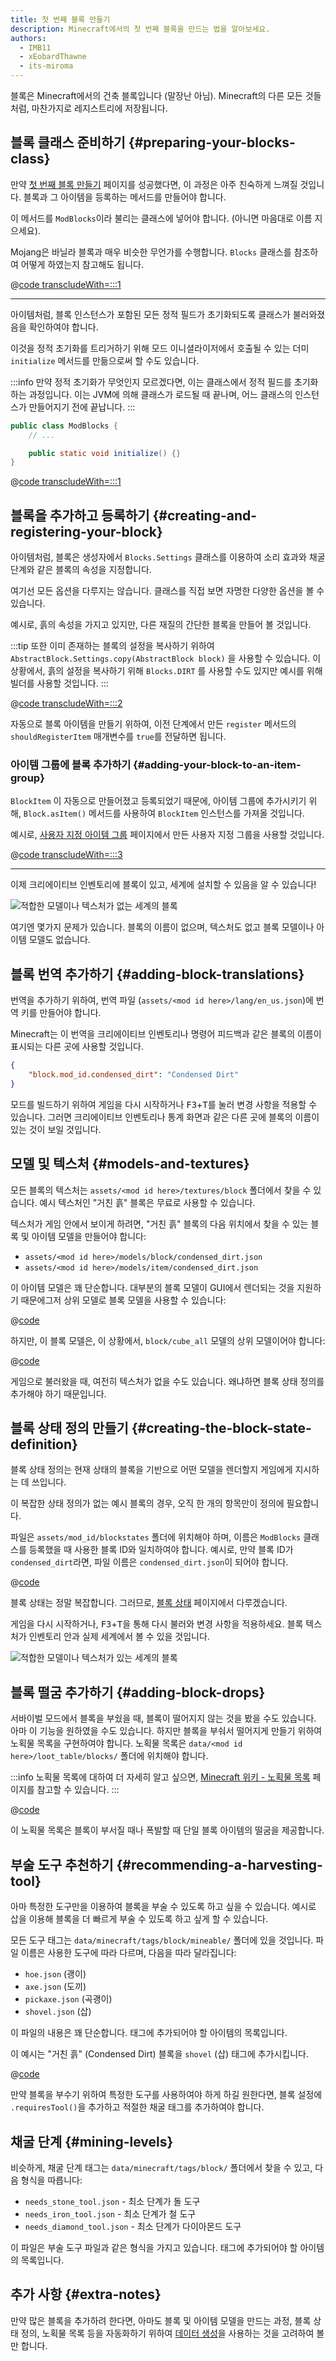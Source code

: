 ```yaml
---
title: 첫 번째 블록 만들기
description: Minecraft에서의 첫 번째 블록을 만드는 법을 알아보세요.
authors:
  - IMB11
  - xEobardThawne
  - its-miroma
---
```


블록은 Minecraft에서의 건축 블록입니다 (말장난 아님). Minecraft의 다른 모든 것들처럼, 마찬가지로 레지스트리에 저장됩니다.

## 블록 클래스 준비하기 {#preparing-your-blocks-class}

만약 [첫 번째 블록 만들기](../items/first-item) 페이지를 성공했다면, 이 과정은 아주 친숙하게 느껴질 것입니다. 블록과 그 아이템을 등록하는 메서드를 만들어야 합니다.

이 메서드를 `ModBlocks`이라 불리는 클래스에 넣어야 합니다. (아니면 마음대로 이름 지으세요).

Mojang은 바닐라 블록과 매우 비슷한 무언가를 수행합니다. `Blocks` 클래스를 참조하여 어떻게 하였는지 참고해도 됩니다.

@[code transcludeWith=:::1](@/reference/latest/src/main/java/com/example/docs/block/ModBlocks.java)

---

아이템처럼, 블록 인스턴스가 포함된 모든 정적 필드가 초기화되도록 클래스가 불러와졌음을 확인하여야 합니다.

이것을 정적 초기화를 트리거하기 위해 모드 이니셜라이저에서 호출될 수 있는 더미 `initialize` 메서드를 만듦으로써 할 수도 있습니다.

:::info
만약 정적 초기화가 무엇인지 모르겠다면, 이는 클래스에서 정적 필드를 초기화하는 과정입니다. 이는 JVM에 의해 클래스가 로드될 때 끝나며, 어느 클래스의 인스턴스가 만들어지기 전에 끝납니다.
:::

```java
public class ModBlocks {
    // ...

    public static void initialize() {}
}
```

@[code transcludeWith=:::1](@/reference/latest/src/main/java/com/example/docs/block/FabricDocsReferenceBlocks.java)

## 블록을 추가하고 등록하기 {#creating-and-registering-your-block}

아이템처럼, 블록은 생성자에서 `Blocks.Settings` 클래스를 이용하여 소리 효과와 채굴 단계와 같은 블록의 속성을 지정합니다.

여기선 모든 옵션을 다루지는 않습니다. 클래스를 직접 보면 자명한 다양한 옵션을 볼 수 있습니다.

예시로, 흙의 속성을 가지고 있지만, 다른 재질의 간단한 블록을 만들어 볼 것입니다.

:::tip
또한 이미 존재하는 블록의 설정을 복사하기 위하여 `AbstractBlock.Settings.copy(AbstractBlock block)` 을 사용할 수 있습니다. 이 상황에서, 흙의 설정을 복사하기 위해 `Blocks.DIRT` 를 사용할 수도 있지만 예시를 위해 빌더를 사용할 것입니다.
:::

@[code transcludeWith=:::2](@/reference/latest/src/main/java/com/example/docs/block/ModBlocks.java)

자동으로 블록 아이템을 만들기 위하여, 이전 단계에서 만든 `register` 메서드의 `shouldRegisterItem` 매개변수를 `true`를 전달하면 됩니다.

### 아이템 그룹에 블록 추가하기 {#adding-your-block-to-an-item-group}

`BlockItem` 이 자동으로 만들어졌고 등록되었기 때문에, 아이템 그룹에 추가시키기 위해, `Block.asItem()` 메서드를 사용하여 `BlockItem` 인스턴스를 가져올 것입니다.

예시로, [사용자 지정 아이템 그룹](../items/custom-item-groups) 페이지에서 만든 사용자 지정 그룹을 사용할 것입니다.

@[code transcludeWith=:::3](@/reference/latest/src/main/java/com/example/docs/block/ModBlocks.java)

---

이제 크리에이티브 인벤토리에 블록이 있고, 세계에 설치할 수 있음을 알 수 있습니다!

![적합한 모델이나 텍스처가 없는 세계의 블록](/assets/develop/blocks/first_block_0.png)

여기엔 몇가지 문제가 있습니다. 블록의 이름이 없으며, 텍스처도 없고 블록 모델이나 아이템 모델도 없습니다.

## 블록 번역 추가하기 {#adding-block-translations}

번역을 추가하기 위하여, 번역 파일 (`assets/<mod id here>/lang/en_us.json`)에 번역 키를 만들어야 합니다.

Minecraft는 이 번역을 크리에이티브 인벤토리나 명령어 피드백과 같은 블록의 이름이 표시되는 다른 곳에 사용할 것입니다.

```json
{
    "block.mod_id.condensed_dirt": "Condensed Dirt"
}
```

모드를 빌드하기 위하여 게임을 다시 시작하거나 <kbd>F3</kbd>+<kbd>T</kbd>를 눌러 변경 사항을 적용할 수 있습니다. 그러면 크리에이티브 인벤토리나 통계 화면과 같은 다른 곳에 블록의 이름이 있는 것이 보일 것입니다.

## 모델 및 텍스처 {#models-and-textures}

모든 블록의 텍스처는 `assets/<mod id here>/textures/block` 폴더에서 찾을 수 있습니다. 예시 텍스처인 "거친 흙" 블록은 무료로 사용할 수 있습니다.

<DownloadEntry type="Texture" visualURL="/assets/develop/blocks/first_block_1.png" downloadURL="/assets/develop/blocks/first_block_1_small.png" />

텍스처가 게임 안에서 보이게 하려면, "거친 흙" 블록의 다음 위치에서 찾을 수 있는 블록 및 아이템 모델을 만들어야 합니다:

- `assets/<mod id here>/models/block/condensed_dirt.json`
- `assets/<mod id here>/models/item/condensed_dirt.json`

이 아이템 모델은 꽤 단순합니다. 대부분의 블록 모델이 GUI에서 렌더되는 것을 지원하기 때문에그저 상위 모델로 블록 모델을 사용할 수 있습니다:

@[code](@/reference/latest/src/main/resources/assets/fabric-docs-reference/models/item/condensed_dirt.json)

하지만, 이 블록 모델은, 이 상황에서, `block/cube_all` 모델의 상위 모델이어야 합니다:

@[code](@/reference/latest/src/main/resources/assets/fabric-docs-reference/models/block/condensed_dirt.json)

게임으로 불러왔을 때, 여전히 텍스처가 없을 수도 있습니다. 왜냐하면 블록 상태 정의를 추가해야 하기 때문입니다.

## 블록 상태 정의 만들기 {#creating-the-block-state-definition}

블록 상태 정의는 현재 상태의 블록을 기반으로 어떤 모델을 렌더할지 게임에게 지시하는 데 쓰입니다.

이 복잡한 상태 정의가 없는 예시 블록의 경우, 오직 한 개의 항목만이 정의에 필요합니다.

파일은 `assets/mod_id/blockstates` 폴더에 위치해야 하며, 이름은 `ModBlocks` 클래스를 등록했을 때 사용한 블록 ID와 일치하여야 합니다. 예시로, 만약 블록 ID가 `condensed_dirt`라면, 파일 이름은 `condensed_dirt.json`이 되어야 합니다.

@[code](@/reference/latest/src/main/resources/assets/fabric-docs-reference/blockstates/condensed_dirt.json)

블록 상태는 정말 복잡합니다. 그러므로, [블록 상태](./blockstates) 페이지에서 다루겠습니다.

게임을 다시 시작하거나, <kbd>F3</kbd>+<kbd>T</kbd>을 통해 다시 불러와 변경 사항을 적용하세요. 블록 텍스처가 인벤토리 안과 실제 세계에서 볼 수 있을 것입니다.

![적합한 모델이나 텍스처가 있는 세계의 블록](/assets/develop/blocks/first_block_4.png)

## 블록 떨굼 추가하기 {#adding-block-drops}

서바이벌 모드에서 블록을 부쉈을 때, 블록이 떨어지지 않는 것을 봤을 수도 있습니다. 아마 이 기능을 원하였을 수도 있습니다. 하지만 블록을 부숴서 떨어지게 만들기 위하여 노획물 목록을 구현하여야 합니다. 노획물 목록은 `data/<mod id here>/loot_table/blocks/` 폴더에 위치해야 합니다.

:::info
노획물 목록에 대하여 더 자세히 알고 싶으면, [Minecraft 위키 - 노획물 목록](https://ko.minecraft.wiki/w/%EB%85%B8%ED%9A%8D%EB%AC%BC_%EB%AA%A9%EB%A1%9D) 페이지를 참고할 수 있습니다.
:::

@[code](@/reference/latest/src/main/resources/data/fabric-docs-reference/loot_tables/blocks/condensed_dirt.json)

이 노획물 목록은 블록이 부서질 때나 폭발할 때 단일 블록 아이템의 떨굼을 제공합니다.

## 부술 도구 추천하기 {#recommending-a-harvesting-tool}

아마 특정한 도구만을 이용하여 블록을 부술 수 있도록 하고 싶을 수 있습니다. 예시로 삽을 이용해 블록을 더 빠르게 부술 수 있도록 하고 싶게 할 수 있습니다.

모든 도구 태그는 `data/minecraft/tags/block/mineable/` 폴더에 있을 것입니다. 파일 이름은 사용한 도구에 따라 다르며, 다음을 따라 달라집니다:

- `hoe.json` (괭이)
- `axe.json` (도끼)
- `pickaxe.json` (곡괭이)
- `shovel.json` (삽)

이 파일의 내용은 꽤 단순합니다. 태그에 추가되어야 할 아이템의 목록입니다.

이 예시는 "거친 흙" (Condensed Dirt) 블록을 `shovel` (삽) 태그에 추가시킵니다.

@[code](@/reference/latest/src/main/resources/data/minecraft/tags/mineable/shovel.json)

만약 블록을 부수기 위하여 특정한 도구를 사용하여야 하게 하길 원한다면, 블록 설정에 `.requiresTool()`을 추가하고 적절한 채굴 태그를 추가하여야 합니다.

## 채굴 단계 {#mining-levels}

비슷하게, 채굴 단계 태그는 `data/minecraft/tags/block/` 폴더에서 찾을 수 있고, 다음 형식을 따릅니다:

- `needs_stone_tool.json` - 최소 단계가 돌 도구
- `needs_iron_tool.json` - 최소 단계가 철 도구
- `needs_diamond_tool.json` - 최소 단계가 다이아몬드 도구

이 파일은 부술 도구 파일과 같은 형식을 가지고 있습니다. 태그에 추가되어야 할 아이템의 목록입니다.

## 추가 사항 {#extra-notes}

만약 많은 블록을 추가하려 한다면, 아마도 블록 및 아이템 모델을 만드는 과정, 블록 상태 정의, 노획물 목록 등을 자동화하기 위하여 [데이터 생성](https://fabricmc.net/wiki/tutorial:datagen_setup)을 사용하는 것을 고려하여 볼만 합니다.
